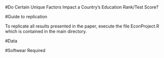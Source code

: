 #Do Certain Unique Factors Impact a Country’s Education Rank/Test Score?

#Guide to replication

To replicate all results presented in the paper, execute the file EconProject.R which is contained in the main directory.

#Data 

#Softwear Required 
